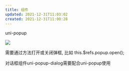 ```yaml
---
title: 组件
updated: 2021-12-31T11:03:02
created: 2021-12-31T11:00:28
---
```


uni-popup

![](C:\Users\hvgub\AppData\Local\Temp\第一笔记本\pandoc/media/image1.png)

需要通过方法打开或关闭弹框, 比如 this.\$refs.popup.open();

对话框组件uni-popup-dialog需要配合uni-popup使用
